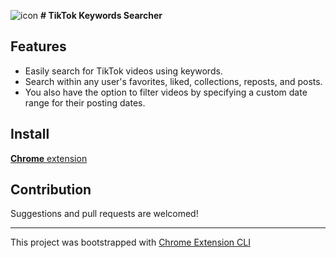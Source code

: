 ![icon](https://github.com/cathzhou/tiktok-keyword-searcher-extension/blob/master/public/icons/icon-48.png?raw=true) **# TikTok Keywords Searcher**


## Features

- Easily search for TikTok videos using keywords.
- Search within any user's favorites, liked, collections, reposts, and posts.
- You also have the option to filter videos by specifying a custom date range for their posting dates.

## Install

[**Chrome** extension]() <!-- TODO: Add chrome extension link inside parenthesis -->

## Contribution

Suggestions and pull requests are welcomed!

---

This project was bootstrapped with [Chrome Extension CLI](https://github.com/dutiyesh/chrome-extension-cli)

